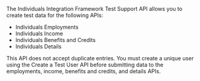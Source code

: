 The Individuals Integration Framework Test Support API allows you to create test data for the following APIs:

- Individuals Employments
- Individuals Income
- Individuals Benefits and Credits
- Individuals Details

This API does not accept duplicate entries. You must create a unique user using the Create a
Test User API before submitting data to the employments, income, benefits and credits, 
and details APIs.
